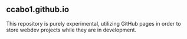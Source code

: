 ## ccabo1.github.io

This repository is purely experimental, utilizing GitHub pages in order to store webdev projects while they are in development.
